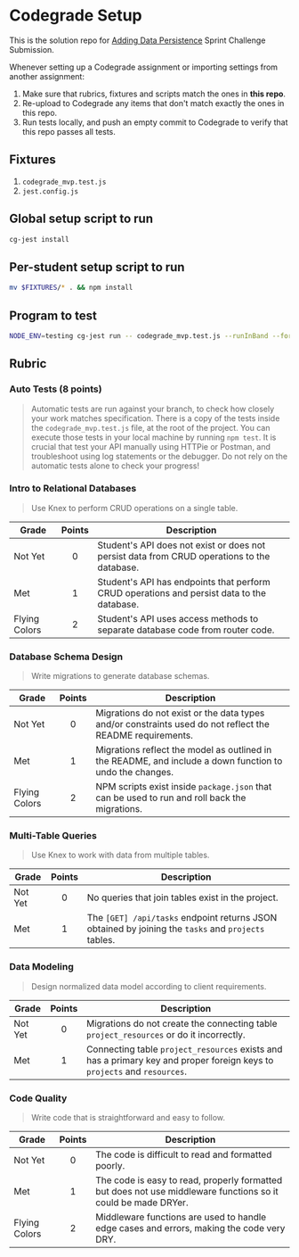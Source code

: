 # Codegrade Setup

This is the solution repo for [Adding Data Persistence](https://github.com/LambdaSchool/web-sprint-challenge-adding-data-persistence) Sprint Challenge Submission.

Whenever setting up a Codegrade assignment or importing settings from another assignment:

1. Make sure that rubrics, fixtures and scripts match the ones in **this repo**.
2. Re-upload to Codegrade any items that don't match exactly the ones in this repo.
3. Run tests locally, and push an empty commit to Codegrade to verify that this repo passes all tests.

## Fixtures

1. `codegrade_mvp.test.js`
2. `jest.config.js`

## Global setup script to run

```bash
cg-jest install
```

## Per-student setup script to run

```bash
mv $FIXTURES/* . && npm install
```

## Program to test

```bash
NODE_ENV=testing cg-jest run -- codegrade_mvp.test.js --runInBand --forceExit
```

## Rubric

### Auto Tests (8 points)

>Automatic tests are run against your branch, to check how closely your work matches specification.
There is a copy of the tests inside the `codegrade_mvp.test.js` file, at the root of the project.
You can execute those tests in your local machine by running `npm test`.
It is crucial that test your API manually using HTTPie or Postman, and troubleshoot using log statements or the debugger.
Do not rely on the automatic tests alone to check your progress!

### Intro to Relational Databases

>Use Knex to perform CRUD operations on a single table.

| Grade         | Points | Description |
|---------------|:------:|-------------|
| Not Yet       | 0      | Student's API does not exist or does not persist data from CRUD operations to the database. |
| Met           | 1      | Student's API has endpoints that perform CRUD operations and persist data to the database. |
| Flying Colors | 2      | Student's API uses access methods to separate database code from router code. |

### Database Schema Design

>Write migrations to generate database schemas.

| Grade         | Points | Description |
|---------------|:------:|-------------|
| Not Yet       | 0      | Migrations do not exist or the data types and/or constraints used do not reflect the README requirements. |
| Met           | 1      | Migrations reflect the model as outlined in the README, and include a down function to undo the changes. |
| Flying Colors | 2      | NPM scripts exist inside `package.json` that can be used to run and roll back the migrations. |

### Multi-Table Queries

>Use Knex to work with data from multiple tables.

| Grade         | Points | Description |
|---------------|:------:|-------------|
| Not Yet       | 0      | No queries that join tables exist in the project. |
| Met           | 1      | The `[GET] /api/tasks` endpoint returns JSON obtained by joining the `tasks` and `projects` tables. |

### Data Modeling

>Design normalized data model according to client requirements.

| Grade         | Points | Description |
|---------------|:------:|-------------|
| Not Yet       | 0      | Migrations do not create the connecting table `project_resources` or do it incorrectly. |
| Met           | 1      | Connecting table `project_resources` exists and has a primary key and proper foreign keys to `projects` and `resources`. |

### Code Quality

>Write code that is straightforward and easy to follow.

| Grade         | Points | Description |
|---------------|:------:|-------------|
| Not Yet       | 0      | The code is difficult to read and formatted poorly. |
| Met           | 1      | The code is easy to read, properly formatted but does not use middleware functions so it could be made DRYer. |
| Flying Colors | 2      | Middleware functions are used to handle edge cases and errors, making the code very DRY. |
